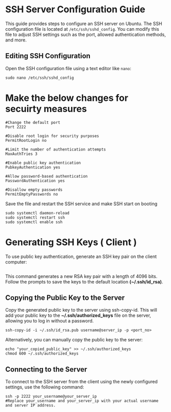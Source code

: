 # SSH Server Configuration Guide

This guide provides steps to configure an SSH server on Ubuntu. The SSH configuration file is located at `/etc/ssh/sshd_config`. You can modify this file to adjust SSH settings such as the port, allowed authentication methods, and more.

## Editing SSH Configuration

Open the SSH configuration file using a text editor like `nano`:

    sudo nano /etc/ssh/sshd_config

# Make the below changes for secuirty measures

```
#Change the default port
Port 2222

#Disable root login for security purposes
PermitRootLogin no

#Limit the number of authentication attempts
MaxAuthTries 3

#Enable public key authentication
PubkeyAuthentication yes

#Allow password-based authentication
PasswordAuthentication yes

#Disallow empty passwords
PermitEmptyPasswords no

```
Save the file and restart the SSH service and make SSH start on booting

```
sudo systemctl daemon-reload
sudo systemctl restart ssh
sudo systemctl enable ssh
```

# Generating SSH Keys ( Client )
To use public key authentication, generate an SSH key pair on the client computer:

```ssh-keygen -t rsa -b 4096 -C "any_name_to_identity"
```
This command generates a new RSA key pair with a length of 4096 bits. Follow the prompts to save the keys to the default location **(~/.ssh/id_rsa)**.

## Copying the Public Key to the Server
Copy the generated public key to the server using ssh-copy-id. This will add your public key to the **~/.ssh/authorized_keys** file on the server, allowing you to log in without a password.

```
ssh-copy-id -i ~/.ssh/id_rsa.pub username@server_ip -p <port_no>
```
Alternatively, you can manually copy the public key to the server:
```
echo "your_copied_public_key" >> ~/.ssh/authorized_keys
chmod 600 ~/.ssh/authorized_keys
```

## Connecting to the Server
To connect to the SSH server from the client using the newly configured settings, use the following command:
```
ssh -p 2222 your_username@your_server_ip
#Replace your_username and your_server_ip with your actual username and server IP address.
```






































